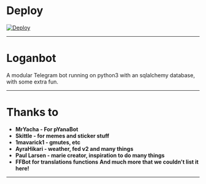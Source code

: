# Deploy

[![Deploy](https://www.herokucdn.com/deploy/button.svg)](https://heroku.com/deploy?template=https://github.com/Nitin1818/Logan)

---
# Loganbot

A modular Telegram bot running on python3 with an sqlalchemy database, with some extra fun.



---

# Thanks to

- **MrYacha - For pYanaBot**
- **Skittle - for memes and sticker stuff**
- **1mavarick1 - gmutes, etc**
- **AyraHikari - weather, fed v2 and many things**
- **Paul Larsen - marie creator, inspiration to do many things**
- **FFBot for translations functions**
**And much more that we couldn't list it here!**

---
